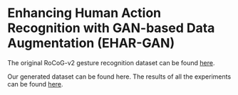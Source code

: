 # Enhancing Human Action Recognition with GAN-based Data Augmentation (EHAR-GAN)



The original RoCoG-v2 gesture recognition dataset can be found [here](https://www.cis.jhu.edu/~rocog/data/).

Our generated dataset can be found here. The results of all the experiments can be found [here](https://drive.google.com/file/d/1rYqhvnCbbiCiJiJn48OmtBBDc0etQZ4y/view?usp=sharing).
